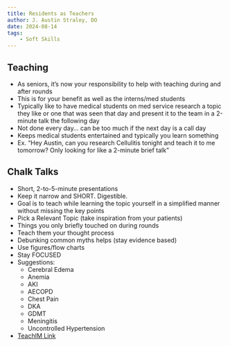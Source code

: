 ```yaml
---
title: Residents as Teachers
author: J. Austin Straley, DO
date: 2024-08-14
tags:
    - Soft Skills
---
```


## Teaching

- As seniors, it’s now your responsibility to help with teaching during and after rounds
- This is for your benefit as well as the interns/med students
- Typically like to have medical students on med service research a topic they like or one that was seen that day and present it to the team in a 2-minute talk the following day
- Not done every day… can be too much if the next day is a call day
- Keeps medical students entertained and typically you learn something
- Ex. “Hey Austin, can you research Cellulitis tonight and teach it to me tomorrow? Only looking for like a 2-minute brief talk”

## Chalk Talks

- Short, 2-to-5-minute presentations
- Keep it narrow and SHORT. Digestible.
- Goal is to teach while learning the topic yourself in a simplified manner without missing the key points
- Pick a Relevant Topic (take inspiration from your patients)
- Things you only briefly touched on during rounds
- Teach them your thought process
- Debunking common myths helps (stay evidence based)
- Use figures/flow charts
- Stay FOCUSED
- Suggestions:
    - Cerebral Edema
    - Anemia
    - AKI
    - AECOPD
    - Chest Pain
    - DKA
    - GDMT
    - Meningitis
    - Uncontrolled Hypertension
- [TeachIM Link][1]

[1]: https://teachim.org/material_cat/chalk-talks/
